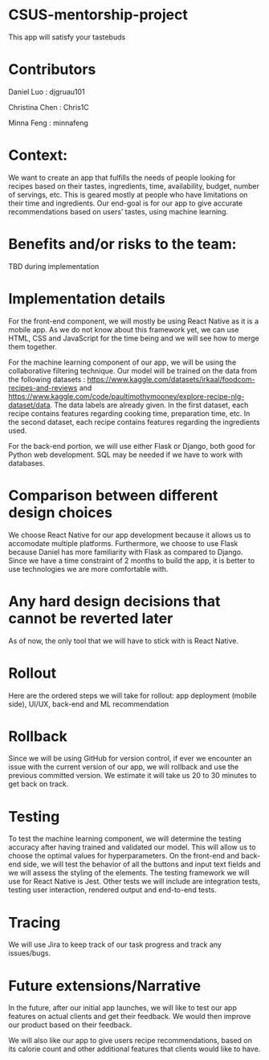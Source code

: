 # CSUS-mentorship-project
This app will satisfy your tastebuds

# Contributors

Daniel Luo : djgruau101

Christina Chen : Chris1C

Minna Feng : minnafeng

# Context:

We want to create an app that fulfills the needs of people looking for recipes based on their tastes, ingredients, time, availability, budget, number of servings, etc. This is geared mostly at people who have limitations on their time and ingredients. Our end-goal is for our app to give accurate recommendations based on users’ tastes, using machine learning.

# Benefits and/or risks to the team:

TBD during implementation

# Implementation details

For the front-end component, we will mostly be using React Native as it is a mobile app. As we do not know about this framework yet, we can use HTML, CSS and JavaScript for the time being and we will see how to merge them together.

For the machine learning component of our app, we will be using the collaborative filtering technique. Our model will be trained on the data from the following datasets : https://www.kaggle.com/datasets/irkaal/foodcom-recipes-and-reviews and 
https://www.kaggle.com/code/paultimothymooney/explore-recipe-nlg-dataset/data. The data labels are already given. In the first dataset, each recipe contains features regarding cooking time, preparation time, etc. In the second dataset, each recipe contains features regarding the ingredients used.

For the back-end portion, we will use either Flask or Django, both good for Python web development. SQL may be needed if we have to work with databases.

# Comparison between different design choices

We choose React Native for our app development because it allows us to accomodate multiple platforms. Furthermore, we choose to use Flask because Daniel has more familiarity with Flask as compared to Django. Since we have a time constraint of 2 months to build the app, it is better to use technologies we are more comfortable with.

# Any hard design decisions that cannot be reverted later

As of now, the only tool that we will have to stick with is React Native.

# Rollout

Here are the ordered steps we will take for rollout: app deployment (mobile side), UI/UX, back-end and ML recommendation

# Rollback

Since we will be using GitHub for version control, if ever we encounter an issue with the current version of our app, we will rollback and use the previous committed version. We estimate it will take us 20 to 30 minutes to get back on track.

# Testing

To test the machine learning component, we will determine the testing accuracy after having trained and validated our model. This will allow us to choose the optimal values for hyperparameters. On the front-end and back-end side, we will test the behavior of all the buttons and input text fields and we will assess the styling of the elements. The testing framework we will use for React Native is Jest. Other tests we will include are integration tests, testing user interaction, rendered output and end-to-end tests.

# Tracing 

We will use Jira to keep track of our task progress and track any issues/bugs. 

# Future extensions/Narrative

In the future, after our initial app launches, we will like to test our app features on actual clients and get their feedback. We would then improve our product based on their feedback.

We will also like our app to give users recipe recommendations, based on its calorie count and other additional features that clients would like to have.
